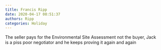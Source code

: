 ```yaml
---
title: Francis Ripp
date: 2020-04-17 08:51:37
authors: Ripp
categories: Holiday
---
```


 The seller pays for the Environmental Site Assessment not the buyer, Jack is a piss poor negotiator and he keeps proving it again and again